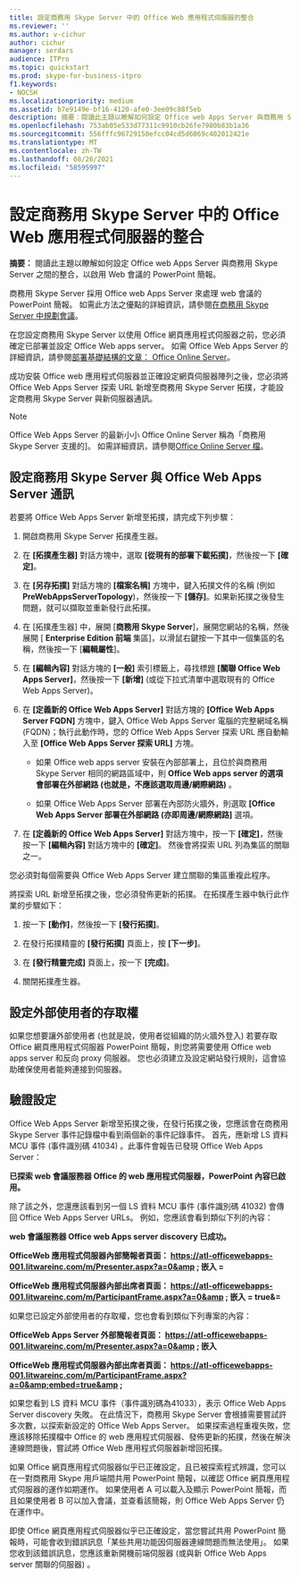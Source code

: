 ```yaml
---
title: 設定商務用 Skype Server 中的 Office Web 應用程式伺服器的整合
ms.reviewer: ''
ms.author: v-cichur
author: cichur
manager: serdars
audience: ITPro
ms.topic: quickstart
ms.prod: skype-for-business-itpro
f1.keywords:
- NOCSH
ms.localizationpriority: medium
ms.assetid: b7e9149e-bf16-4120-afe0-3ee09c88f5eb
description: 摘要：閱讀此主題以瞭解如何設定 Office web Apps Server 與商務用 Skype Server 之間的整合，以啟用 Web 會議的 PowerPoint 簡報。
ms.openlocfilehash: 753ab05e533d77311c9910cb26fe7980b83b1a36
ms.sourcegitcommit: 556fffc96729150efcc04cd5d6069c402012421e
ms.translationtype: MT
ms.contentlocale: zh-TW
ms.lasthandoff: 08/26/2021
ms.locfileid: "58595997"
---
```

# <a name="configure-integration-with-office-web-apps-server-in-skype-for-business-server"></a>設定商務用 Skype Server 中的 Office Web 應用程式伺服器的整合
 
**摘要：** 閱讀此主題以瞭解如何設定 Office web Apps Server 與商務用 Skype Server 之間的整合，以啟用 Web 會議的 PowerPoint 簡報。
  
商務用 Skype Server 採用 Office web Apps Server 來處理 web 會議的 PowerPoint 簡報。 如需此方法之優點的詳細資訊，請參閱[在商務用 Skype Server 中規劃會議](../../plan-your-deployment/conferencing/conferencing.md)。
  
在您設定商務用 Skype Server 以使用 Office 網頁應用程式伺服器之前，您必須確定已部署並設定 Office Web apps server。 如需 Office Web Apps Server 的詳細資訊，請參閱[部署基礎結構的文章： Office Online Server](/webappsserver/deploy-the-infrastructure-office-web-apps-server)。 
  
成功安裝 Office web 應用程式伺服器並正確設定網頁伺服器陣列之後，您必須將 Office Web Apps Server 探索 URL 新增至商務用 Skype Server 拓撲，才能設定商務用 Skype Server 與新伺服器通訊。 
  
> [!NOTE]
> Office Web Apps Server 的最新小小 Office Online Server 稱為「商務用 Skype Server 支援的]。 如需詳細資訊，請參閱[Office Online Server 檔](/officeonlineserver/office-online-server)。 
  
## <a name="configure-skype-for-business-server-to-communicate-with-office-web-apps-server"></a>設定商務用 Skype Server 與 Office Web Apps Server 通訊

若要將 Office Web Apps Server 新增至拓撲，請完成下列步驟：
  
1. 開啟商務用 Skype Server 拓撲產生器。
    
2. 在 **[拓撲產生器]** 對話方塊中，選取 **[從現有的部署下載拓撲]**，然後按一下 **[確定]**。
    
3. 在 **[另存拓撲]** 對話方塊的 **[檔案名稱]** 方塊中，鍵入拓撲文件的名稱 (例如 **PreWebAppsServerTopology**)，然後按一下 **[儲存]**。如果新拓撲之後發生問題，就可以擷取並重新發行此拓撲。
    
4. 在 [拓撲產生器] 中，展開 [**商務用 Skype Server**]，展開您網站的名稱，然後展開 [ **Enterprise Edition 前端** 集區]，以滑鼠右鍵按一下其中一個集區的名稱，然後按一下 [**編輯屬性**]。
    
5. 在 **[編輯內容]** 對話方塊的 **[一般]** 索引標籤上，尋找標題 **[關聯 Office Web Apps Server]**，然後按一下 **[新增]** (或從下拉式清單中選取現有的 Office Web Apps Server)。
    
6. 在 **[定義新的 Office Web Apps Server]** 對話方塊的 **[Office Web Apps Server FQDN]** 方塊中，鍵入 Office Web Apps Server 電腦的完整網域名稱 (FQDN)；執行此動作時，您的 Office Web Apps Server 探索 URL 應自動輸入至 **[Office Web Apps Server 探索 URL]** 方塊。
    
   - 如果 Office web apps server 安裝在內部部署上，且位於與商務用 Skype Server 相同的網路區域中，則 **Office Web apps server 的選項會部署在外部網路 (也就是，不應該選取周邊/網際網路)** 。
    
   - 如果 Office Web Apps Server 部署在內部防火牆外，則選取 **[Office Web Apps Server 部署在外部網路 (亦即周邊/網際網路]** 選項。
    
7. 在 **[定義新的 Office Web Apps Server]** 對話方塊中，按一下 **[確定]**，然後按一下 **[編輯內容]** 對話方塊中的 **[確定]**。 然後會將探索 URL 列為集區的關聯之一。
    
您必須對每個需要與 Office Web Apps Server 建立關聯的集區重複此程序。
  
將探索 URL 新增至拓撲之後，您必須發佈更新的拓撲。 在拓撲產生器中執行此作業的步驟如下：
  
1. 按一下 **[動作]**，然後按一下 **[發行拓撲]**。
    
2. 在發行拓撲精靈的 **[發行拓撲]** 頁面上，按 **[下一步]**。
    
3. 在 **[發行精靈完成]** 頁面上，按一下 **[完成]**。
    
4. 關閉拓撲產生器。
    
## <a name="configure-access-for-external-users"></a>設定外部使用者的存取權

如果您想要讓外部使用者 (也就是說，使用者從組織的防火牆外登入) 若要存取 Office 網頁應用程式伺服器 PowerPoint 簡報，則您將需要使用 Office web apps server 和反向 proxy 伺服器。 您也必須建立及設定網站發行規則，這會協助確保使用者能夠連接到伺服器。 
  
## <a name="validate-the-configuration"></a>驗證設定

Office Web Apps Server 新增至拓撲之後，在發行拓撲之後，您應該會在商務用 Skype Server 事件記錄檔中看到兩個新的事件記錄事件。 首先，應新增 LS 資料 MCU 事件 (事件識別碼 41034) 。此事件會報告已發現 Office Web Apps Server：
  
 **已探索 web 會議服務器 Office 的 web 應用程式伺服器，PowerPoint 內容已啟用。**
  
除了該之外，您還應該看到另一個 LS 資料 MCU 事件 (事件識別碼 41032) 會傳回 Office Web Apps Server URLs。 例如，您應該會看到類似下列的內容：
  
 **web 會議服務器 Office web Apps server discovery 已成功。**
  
 **OfficeWeb 應用程式伺服器內部簡報者頁面： https://atl-officewebapps-001.litwareinc.com/m/Presenter.aspx?a=0&amp ; 嵌入 =**
  
 **OfficeWeb 應用程式伺服器內部出席者頁面： https://atl-officewebapps-001.litwareinc.com/m/ParticipantFrame.aspx?a=0&amp ; 嵌入 = true&amp;=**
  
如果您已設定外部使用者的存取權，您也會看到類似下列專案的內容：
  
 **OfficeWeb Apps Server 外部簡報者頁面： https://atl-officewebapps-001.litwareinc.com/m/Presenter.aspx?a=0&amp ; 嵌入**
  
 **OfficeWeb 應用程式伺服器內部出席者頁面： <https://atl-officewebapps-001.litwareinc.com/m/ParticipantFrame.aspx?a=0&amp;embed=true&amp> ;**
  
如果您看到 LS 資料 MCU 事件（事件識別碼為41033），表示 Office Web Apps Server discovery 失敗。 在此情況下，商務用 Skype Server 會根據需要嘗試許多次數，以探索新設定的 Office Web Apps Server。 如果探索過程重複失敗，您應該移除拓撲檔中 Office 的 web 應用程式伺服器、發佈更新的拓撲，然後在解決連線問題後，嘗試將 Office Web 應用程式伺服器新增回拓撲。
  
如果 Office 網頁應用程式伺服器似乎已正確設定，且已被探索程式辨識，您可以在一對商務用 Skype 用戶端間共用 PowerPoint 簡報，以確認 Office 網頁應用程式伺服器的運作如期運作。 如果使用者 A 可以載入及顯示 PowerPoint 簡報，而且如果使用者 B 可以加入會議，並查看該簡報，則 Office Web Apps Server 仍在運作中。
  
即使 Office 網頁應用程式伺服器似乎已正確設定，當您嘗試共用 PowerPoint 簡報時，可能會收到錯誤訊息「某些共用功能因伺服器連線問題而無法使用」。 如果您收到該錯誤訊息，您應該重新開機前端伺服器 (或與新 Office Web Apps server 關聯的伺服器) 。
